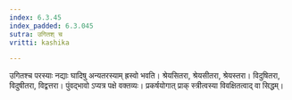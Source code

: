 ```yaml
---
index: 6.3.45
index_padded: 6.3.045
sutra: उगितश् च
vritti: kashika

---
```

उगितश्च परस्याः नद्याः घादिषु अन्यतरस्याम् ह्रस्वो भवति। श्रेयसितरा, श्रेयसीतरा, श्रेयस्तरा। विदुषितरा, विदुषीतरा, विद्वत्तरा। पुंवद्भावो ऽप्यत्र पक्षे वक्तव्यः। प्रकर्षयोगात् प्राक् स्त्रीत्वस्या विवक्षितत्वाद् वा सिद्धम्।